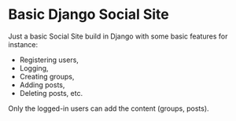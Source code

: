 # Basic Django Social Site

Just a basic Social Site build in Django with some basic features for instance:
- Registering users, 
- Logging,
- Creating groups,
- Adding posts,
- Deleting posts, etc.

Only the logged-in users can add the content (groups, posts).
